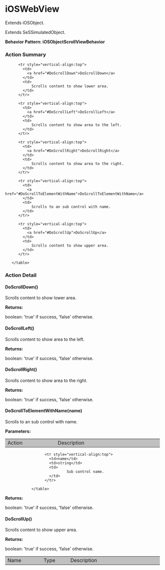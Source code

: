 

# iOSWebView

Extends <link displaytype="text" defaultstyle="true" type="topiclink" href="iOSObject" styleclass="Normal" translate="true">iOSObject</link>.

Extends SeSSimulatedObject.






**Behavior Pattern: iOSObjectScrollViewBehavior**


<!-- ============================== property summary ========================== -->

	
<!-- ============================== action summary ========================== -->
	
	
	
### Action Summary

<table styleclass="Default" style="cell-padding:2px; border-width:0px; border-spacing:0px; border-collapse:collapse; cell-border-width:1px; border-color:#c0c0c0; border-style:solid;">
		  <tr style="vertical-align:top">
			<td  style="width:200px; background-color:#c0c0c0;">
			  Action
			</td>
			<td style="width:450px; background-color:#c0c0c0;">
			  Description
			</td>
		  </tr>
		 
		  <tr style="vertical-align:top">
			<td>
			  <a href="#DoScrollDown">DoScrollDown</a>
			</td>
			<td>
				Scrolls content to show lower area.
			</td>
		  </tr>
		
		  <tr style="vertical-align:top">
			<td>
			  <a href="#DoScrollLeft">DoScrollLeft</a>
			</td>
			<td>
				Scrolls content to show area to the left.
			</td>
		  </tr>
		
		  <tr style="vertical-align:top">
			<td>
			  <a href="#DoScrollRight">DoScrollRight</a>
			</td>
			<td>
				Scrolls content to show area to the right.
			</td>
		  </tr>
		
		  <tr style="vertical-align:top">
			<td>
			  <a href="#DoScrollToElementWithName">DoScrollToElementWithName</a>
			</td>
			<td>
				Scrolls to an sub control with name.
			</td>
		  </tr>
		
		  <tr style="vertical-align:top">
			<td>
			  <a href="#DoScrollUp">DoScrollUp</a>
			</td>
			<td>
				Scrolls content to show upper area.
			</td>
		  </tr>
		
	   </table>
	
	

<!-- ============================== property detail ========================== -->
	
	
<!-- ============================== action detail ========================== -->
	
### Action Detail
		
<a name="DoScrollDown"></a>    
#### DoScrollDown()

Scrolls content to show lower area.

			
			
**Returns:**
				
boolean: 'true' if success, 'false' otherwise.
				
			
			
		
<a name="DoScrollLeft"></a>    
#### DoScrollLeft()

Scrolls content to show area to the left.

			
			
**Returns:**
				
boolean: 'true' if success, 'false' otherwise.
				
			
			
		
<a name="DoScrollRight"></a>    
#### DoScrollRight()

Scrolls content to show area to the right.

			
			
**Returns:**
				
boolean: 'true' if success, 'false' otherwise.
				
			
			
		
<a name="DoScrollToElementWithName"></a>    
#### DoScrollToElementWithName(name)

Scrolls to an sub control with name.

			
**Parameters:**

<table styleclass="Default" style="cell-padding:2px; border-width:0px; border-spacing:0px; border-collapse:collapse; cell-border-width:1px; border-color:#c0c0c0; border-style:solid;">
  <tr style="vertical-align:top">
	<td style="width:150px; background-color:#c0c0c0;">
	  Name
	</td>
	<td style="width:100px; background-color:#c0c0c0;">
	  Type
	</td>
	<td style="width:450px; background-color:#c0c0c0;">
	  Description
	</td>
  </tr>
				  
					  <tr style="vertical-align:top">
						<td>name</td>
						<td>string</td>
						<td>
								Sub control name.
						</td>
					  </tr>
				  
				</table>
			
			
**Returns:**
				
boolean: 'true' if success, 'false' otherwise.
				
			
			
		
<a name="DoScrollUp"></a>    
#### DoScrollUp()

Scrolls content to show upper area.

			
			
**Returns:**
				
boolean: 'true' if success, 'false' otherwise.
				
			
			
		
		


